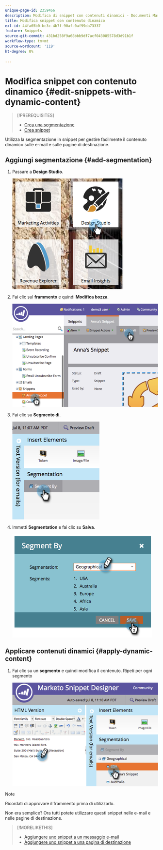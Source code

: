 ```yaml
---
unique-page-id: 2359466
description: Modifica di snippet con contenuti dinamici - Documenti Marketo - Documentazione del prodotto
title: Modifica snippet con contenuto dinamico
exl-id: 44fa65b0-bc3c-4b7f-90af-0af99da73337
feature: Snippets
source-git-commit: 431bd258f9a68bbb9df7acf043085578d3d91b1f
workflow-type: tm+mt
source-wordcount: '119'
ht-degree: 0%

---
```


# Modifica snippet con contenuto dinamico {#edit-snippets-with-dynamic-content}

>[!PREREQUISITES]
>
>* [Crea una segmentazione](/help/marketo/product-docs/personalization/segmentation-and-snippets/segmentation/create-a-segmentation.md)
>* [Crea snippet](/help/marketo/product-docs/personalization/segmentation-and-snippets/snippets/create-a-snippet.md)

Utilizza la segmentazione in snippet per gestire facilmente il contenuto dinamico sulle e-mail e sulle pagine di destinazione.

## Aggiungi segmentazione {#add-segmentation}

1. Passare a **Design Studio**.

   ![](assets/designstudio-1.png)

1. Fai clic sul **frammento** e quindi **Modifica bozza**.

   ![](assets/image2014-9-16-8-3a59-3a14.png)

1. Fai clic su **Segmento di**.

   ![](assets/image2014-9-16-8-3a59-3a27.png)

1. Immetti **Segmentation** e fai clic su **Salva**.

   ![](assets/image2014-9-16-8-3a59-3a42.png)

## Applicare contenuti dinamici {#apply-dynamic-content}

1. Fai clic su un **segmento** e quindi modifica il contenuto. Ripeti per ogni segmento

   ![](assets/image2014-9-16-8-3a59-3a59.png)

>[!NOTE]
>
>Ricordati di approvare il frammento prima di utilizzarlo.

Non era semplice? Ora tutti potete utilizzare questi snippet nelle e-mail e nelle pagine di destinazione.

>[!MORELIKETHIS]
>
>* [Aggiungere uno snippet a un messaggio e-mail](/help/marketo/product-docs/email-marketing/general/functions-in-the-editor/add-a-snippet-to-an-email.md)
>* [Aggiungere uno snippet a una pagina di destinazione](/help/marketo/product-docs/demand-generation/landing-pages/personalizing-landing-pages/add-a-snippet-to-a-landing-page.md)
